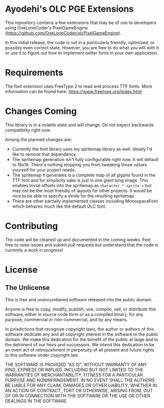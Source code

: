 # Ayodehi's OLC PGE Extensions

This repository contains a few extensions that may be of use to developers using
OneLoneCoder's PixelGameEngine (https://github.com/OneLoneCoder/olcPixelGameEngine).

In this initial release, the code is not in a particularly friendly, optimized,
or possibly even correct state. However, you are free to do what you will with it
or use it to figure out how to implement better fonts in your own application.

# Requirements

The font extension uses FreeType 2 to read and process TTF fonts. More information
can be found here: https://www.freetype.org/index.html

# Changes Coming

This library is in a volatile state and will change. Do not expect backwards
compatibilty right now.

Among the planned changes are:

* Currently the font library uses my spritemap library as well. Ideally I'd like
to remove that dependency.
* The spritemap generation isn't fully configurable right now. It will default
to 16x16. There's nothing stopping you from tweaking those values yourself for
your project needs.
* The spritemap it generates is a complete map of all glyphs found in the TTF font
and for simplicity sake is just in one giant long image. This enables trivial
offsets into the spritemap as `character * sprite.x` but may not be the most
friendly of layouts for other projects. It would be nice to be able to specify
a stride for the resulting spritemap.
* There are other partially implemented classes including MonospaceFont which
behaves much like the default OLC font.

# Contributing

The code will be cleaned up and documented in the coming weeks. Feel free to
raise issues and submit pull requests but understand that the code is currently
a work in progress!

# License
## The Unlicense

This is free and unencumbered software released into the public domain.

Anyone is free to copy, modify, publish, use, compile, sell, or
distribute this software, either in source code form or as a compiled
binary, for any purpose, commercial or non-commercial, and by any
means.

In jurisdictions that recognize copyright laws, the author or authors
of this software dedicate any and all copyright interest in the
software to the public domain. We make this dedication for the benefit
of the public at large and to the detriment of our heirs and
successors. We intend this dedication to be an overt act of
relinquishment in perpetuity of all present and future rights to this
software under copyright law.

THE SOFTWARE IS PROVIDED "AS IS", WITHOUT WARRANTY OF ANY KIND,
EXPRESS OR IMPLIED, INCLUDING BUT NOT LIMITED TO THE WARRANTIES OF
MERCHANTABILITY, FITNESS FOR A PARTICULAR PURPOSE AND NONINFRINGEMENT.
IN NO EVENT SHALL THE AUTHORS BE LIABLE FOR ANY CLAIM, DAMAGES OR
OTHER LIABILITY, WHETHER IN AN ACTION OF CONTRACT, TORT OR OTHERWISE,
ARISING FROM, OUT OF OR IN CONNECTION WITH THE SOFTWARE OR THE USE OR
OTHER DEALINGS IN THE SOFTWARE.